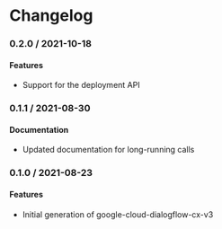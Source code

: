 # Changelog

### 0.2.0 / 2021-10-18

#### Features

* Support for the deployment API

### 0.1.1 / 2021-08-30

#### Documentation

* Updated documentation for long-running calls

### 0.1.0 / 2021-08-23

#### Features

* Initial generation of google-cloud-dialogflow-cx-v3
